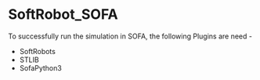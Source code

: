# SoftRobot_SOFA

To successfully run the simulation in SOFA, the following Plugins are need -
* SoftRobots
* STLIB
* SofaPython3
